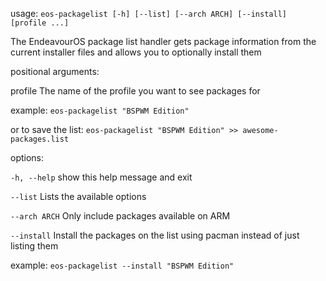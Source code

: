 usage: `eos-packagelist [-h] [--list] [--arch ARCH] [--install] [profile ...]`

The EndeavourOS package list handler gets package information from the current installer files and allows you to optionally
install them

positional arguments:

  profile      The name of the profile you want to see packages for

example: `eos-packagelist "BSPWM Edition"`

or to save the list:
`eos-packagelist "BSPWM Edition" >> awesome-packages.list`
  

options:

  `-h, --help`   show this help message and exit
  
  `--list`       Lists the available options
  
  `--arch ARCH`  Only include packages available on ARM
  
  `--install`    Install the packages on the list using pacman instead of just listing them

example:
`eos-packagelist --install "BSPWM Edition"`
